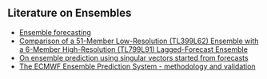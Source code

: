 ## Literature on Ensembles
- [Ensemble forecasting](https://www.sciencedirect.com/science/article/pii/S0021999107000812?via%3Dihub)
- [Comparison of a 51-Member Low-Resolution (TL399L62) Ensemble with a 6-Member High-Resolution (TL799L91) Lagged-Forecast Ensemble](https://doi.org/10.1175/2008MWR2430.1)
- [On ensemble prediction using singular vectors started from forecasts](https://www.ecmwf.int/sites/default/files/elibrary/2005/10732-ensemble-prediction-using-singular-vectors-started-forecasts.pdf)
- [The ECMWF Ensemble Prediction System - methodology and validation](https://www.ecmwf.int/en/elibrary/11189-ecmwf-ensemble-prediction-system-methodology-and-validation)
